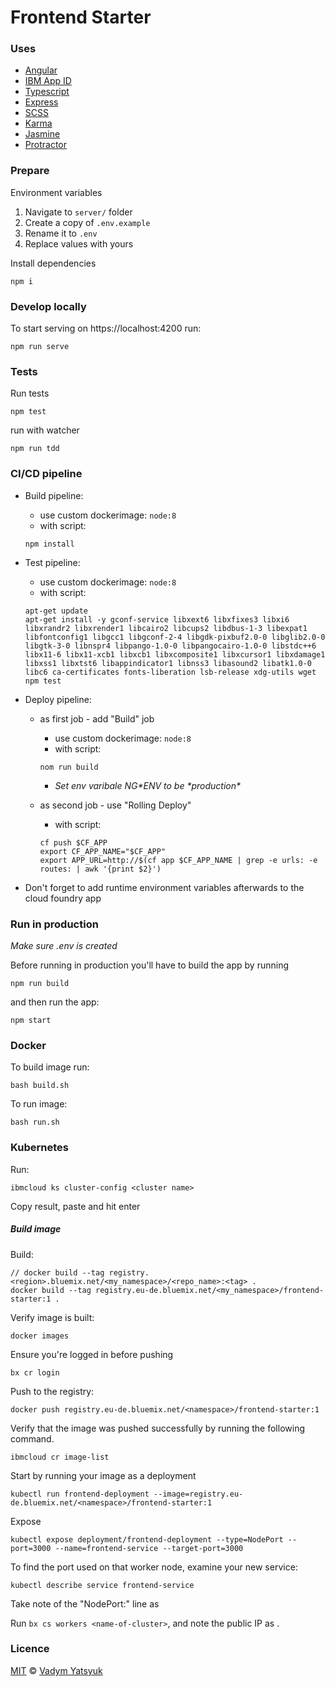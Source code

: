 # Frontend Starter

### Uses

- [Angular](https://angular.io/)
- [IBM App ID](https://www.ibm.com/cloud/app-id)
- [Typescript](https://www.typescriptlang.org/)
- [Express](https://expressjs.com/)
- [SCSS](https://sass-lang.com/)
- [Karma](https://karma-runner.github.io)
- [Jasmine](https://jasmine.github.io/)
- [Protractor](https://www.protractortest.org/#/)

### Prepare

Environment variables

1. Navigate to `server/` folder
1. Create a copy of `.env.example`
1. Rename it to `.env`
1. Replace values with yours

Install dependencies

```
npm i
```

### Develop locally

To start serving on https://localhost:4200 run:

```
npm run serve
```

### Tests

Run tests

```
npm test
```

run with watcher

```
npm run tdd
```

### CI/CD pipeline

- Build pipeline:

  - use custom dockerimage: `node:8`
  - with script:

  ```
  npm install
  ```

- Test pipeline:

  - use custom dockerimage: `node:8`
  - with script:

  ```
  apt-get update
  apt-get install -y gconf-service libxext6 libxfixes3 libxi6 libxrandr2 libxrender1 libcairo2 libcups2 libdbus-1-3 libexpat1 libfontconfig1 libgcc1 libgconf-2-4 libgdk-pixbuf2.0-0 libglib2.0-0 libgtk-3-0 libnspr4 libpango-1.0-0 libpangocairo-1.0-0 libstdc++6 libx11-6 libx11-xcb1 libxcb1 libxcomposite1 libxcursor1 libxdamage1 libxss1 libxtst6 libappindicator1 libnss3 libasound2 libatk1.0-0 libc6 ca-certificates fonts-liberation lsb-release xdg-utils wget
  npm test
  ```

- Deploy pipeline:

  - as first job - add "Build" job

    - use custom dockerimage: `node:8`
    - with script:

    ```
    nom run build
    ```

    - _Set env varibale NG*ENV to be *production\*_

  - as second job - use "Rolling Deploy"
    - with script:
    ```
    cf push $CF_APP
    export CF_APP_NAME="$CF_APP"
    export APP_URL=http://$(cf app $CF_APP_NAME | grep -e urls: -e routes: | awk '{print $2}')
    ```

- Don't forget to add runtime environment variables afterwards to the cloud foundry app

### Run in production

_Make sure .env is created_

Before running in production you'll have to build the app by running

```
npm run build
```

and then run the app:

```
npm start
```

### Docker

To build image run:

```
bash build.sh
```

To run image:

```
bash run.sh
```

### Kubernetes

Run:

```
ibmcloud ks cluster-config <cluster name>
```

Copy result, paste and hit enter

##### Build image

Build:

```
// docker build --tag registry.<region>.bluemix.net/<my_namespace>/<repo_name>:<tag> .
docker build --tag registry.eu-de.bluemix.net/<my_namespace>/frontend-starter:1 .
```

Verify image is built:

```
docker images
```

Ensure you're logged in before pushing

```
bx cr login
```

Push to the registry:

```
docker push registry.eu-de.bluemix.net/<namespace>/frontend-starter:1
```

Verify that the image was pushed successfully by running the following command.

```
ibmcloud cr image-list
```

Start by running your image as a deployment

```
kubectl run frontend-deployment --image=registry.eu-de.bluemix.net/<namespace>/frontend-starter:1
```

Expose

```
kubectl expose deployment/frontend-deployment --type=NodePort --port=3000 --name=frontend-service --target-port=3000
```

To find the port used on that worker node, examine your new service:

```
kubectl describe service frontend-service
```

Take note of the "NodePort:" line as <nodeport>

Run `bx cs workers <name-of-cluster>`, and note the public IP as <public-IP>.

### Licence

[MIT](https://tldrlegal.com/license/mit-license) © [Vadym Yatsyuk](https://github.com/vadimdez)
